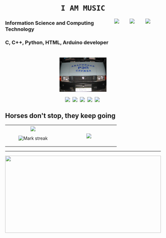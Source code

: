 <div align="center">

# `I AM MUSIC`
<img align="right" src="https://pravo.hse.ru/pubs/share/direct/594283355.png" width="10%"/>
<img align="right" src="https://www.freepnglogos.com/uploads/spotify-logo-png/spotify-icon-marilyn-scott-0.png" width="10%"/>
<img align="right" src="https://i.pinimg.com/originals/46/77/37/4677374ecd7e30c68811186071db1c28.png" width="10%"/>

</div>


<p>
  
### Information Science and Computing Technology 

</p>

### C, C++, Python, HTML, Arduino developer


#

<p align="center">
<img src="rap.jpg" width="30%"/>
</p>

<p align="center">
  <img src="https://img.shields.io/badge/C++-%2300599C.svg?logo=c%2B%2B&logoColor=white"> 
  <img src="https://img.shields.io/badge/CSS-1572B6?logo=css3&logoColor=fff"> 
  <img src="https://img.shields.io/badge/HTML-%23E34F26.svg?logo=html5&logoColor=white"> 
  <img src="https://img.shields.io/badge/C-00599C?logo=c&logoColor=white"> 
  <img src="https://img.shields.io/badge/Python-3776AB?logo=python&logoColor=fff"> 
</p>

## Horses don't stop, they keep going

<table align="center"><tbody><tr border="none"><td width="30%" align="center">
<img align="center" src="https://readme-stats-fork-mauve.vercel.app/api/?username=VolodyaGG&theme=dark&show_icons=true&count_private=true">

<img alt="Mark streak" src="https://github-readme-streak-stats-five-roan.vercel.app?user=VolodyaGG&theme=dark"></td><td width="30%" align="center">
<img align="center" src="https://readme-stats-fork-mauve.vercel.app/api/top-langs/?username=VolodyaGG&theme=dark&hide_border=false&no-bg=true&no-frame=true&langs_count=6"></td></tr></tbody></table>

-----

<picture>
<img src="https://media1.tenor.com/m/0Ts0WuOdIloAAAAC/messi-shirt.gif" width="100%" height="250vw"/>
</picture>




